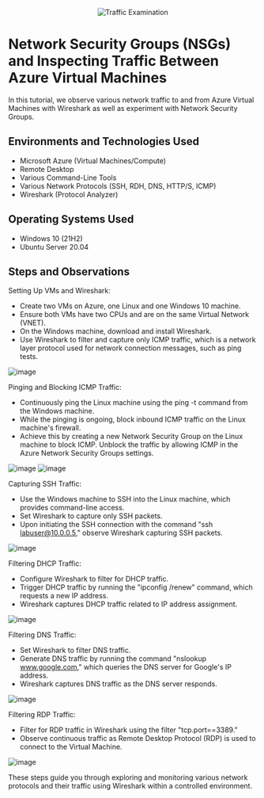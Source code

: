 <p align="center">
<img src="https://i.imgur.com/Ua7udoS.png" alt="Traffic Examination"/>
</p>

<h1>Network Security Groups (NSGs) and Inspecting Traffic Between Azure Virtual Machines</h1>
In this tutorial, we observe various network traffic to and from Azure Virtual Machines with Wireshark as well as experiment with Network Security Groups. <br />



<h2>Environments and Technologies Used</h2>

- Microsoft Azure (Virtual Machines/Compute)
- Remote Desktop
- Various Command-Line Tools
- Various Network Protocols (SSH, RDH, DNS, HTTP/S, ICMP)
- Wireshark (Protocol Analyzer)

<h2>Operating Systems Used </h2>

- Windows 10 (21H2)
- Ubuntu Server 20.04


<h2>Steps and Observations</h2>

Setting Up VMs and Wireshark:
- Create two VMs on Azure, one Linux and one Windows 10 machine.
- Ensure both VMs have two CPUs and are on the same Virtual Network (VNET).
- On the Windows machine, download and install Wireshark.
- Use Wireshark to filter and capture only ICMP traffic, which is a network layer protocol used for network connection messages, such as ping tests.

![image](https://github.com/buriostegui/azure-network-protocols/assets/148411510/043a4a6a-db7c-47cf-b564-664228abd68e)

Pinging and Blocking ICMP Traffic:
- Continuously ping the Linux machine using the ping -t command from the Windows machine.
- While the pinging is ongoing, block inbound ICMP traffic on the Linux machine's firewall.
- Achieve this by creating a new Network Security Group on the Linux machine to block ICMP. Unblock the traffic by allowing ICMP in the Azure Network Security Groups settings.

![image](https://github.com/buriostegui/azure-network-protocols/assets/148411510/83623a00-fa4b-47f0-ac84-7ef6d223f568)
![image](https://github.com/buriostegui/azure-network-protocols/assets/148411510/1508f3b5-8f70-44d7-9940-5c2420ece6c4)

Capturing SSH Traffic: 
- Use the Windows machine to SSH into the Linux machine, which provides command-line access.
- Set Wireshark to capture only SSH packets.
- Upon initiating the SSH connection with the command "ssh labuser@10.0.0.5," observe Wireshark capturing SSH packets.

![image](https://github.com/buriostegui/azure-network-protocols/assets/148411510/51aa6977-e047-47ab-9bd9-1fdb226df41a)

Filtering DHCP Traffic:
- Configure Wireshark to filter for DHCP traffic.
- Trigger DHCP traffic by running the "ipconfig /renew" command, which requests a new IP address.
- Wireshark captures DHCP traffic related to IP address assignment.

![image](https://github.com/buriostegui/azure-network-protocols/assets/148411510/fe35f646-9e24-47f2-aba3-5cefbad66555)

Filtering DNS Traffic:
- Set Wireshark to filter DNS traffic.
- Generate DNS traffic by running the command "nslookup www.google.com," which queries the DNS server for Google's IP address.
- Wireshark captures DNS traffic as the DNS server responds.

![image](https://github.com/buriostegui/azure-network-protocols/assets/148411510/9c02821c-addf-46b9-999c-ae105761c4d6)

Filtering RDP Traffic:
- Filter for RDP traffic in Wireshark using the filter "tcp.port==3389."
- Observe continuous traffic as Remote Desktop Protocol (RDP) is used to connect to the Virtual Machine.

![image](https://github.com/buriostegui/azure-network-protocols/assets/148411510/fbd127c4-e23d-44ac-8ca9-d35ce6912b2d)

These steps guide you through exploring and monitoring various network protocols and their traffic using Wireshark within a controlled environment.
